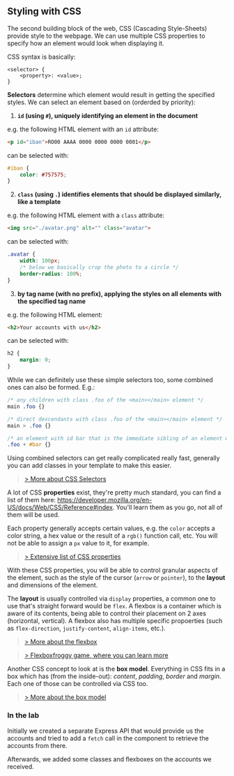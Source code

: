 ## Styling with CSS

The second building block of the web, CSS (Cascading Style-Sheets) provide style to the webpage. We can use multiple CSS properties to specify how an element would look when displaying it.

CSS syntax is basically:
```
<selector> {
    <property>: <value>;
}
```

**Selectors** determine which element would result in getting the specified styles. We can select an element based on (orderded by priority):
1. **`id` (using `#`), uniquely identifying an element in the document**

e.g. the following HTML element with an `id` attribute:
```html
<p id="iban">RO00 AAAA 0000 0000 0000 0001</p>
```
can be selected with:
```css
#iban {
    color: #757575;
}
```

2. **`class` (using `.`) identifies elements that should be displayed similarly, like a template**

e.g. the following HTML element with a `class` attribute:
```html
<img src="./avatar.png" alt="" class="avatar">
```
can be selected with:
```css
.avatar {
    width: 100px;
    /* below we basically crop the photo to a circle */
    border-radius: 100%;
}
```

3. **by tag name (with no prefix), applying the styles on all elements with the specified tag name**

e.g. the following HTML element:
```html
<h2>Your accounts with us</h2>
```
can be selected with:
```css
h2 {
    margin: 0;
}
```

While we can definitely use these simple selectors too, some combined ones can also be formed. E.g.:

```css
/* any children with class .foo of the <main></main> element */
main .foo {}

/* direct descendants with class .foo of the <main></main> element */
main > .foo {}

/* an element with id bar that is the immediate sibling of an element with class foo */
.foo + #bar {}
```

Using combined selectors can get really complicated really fast, generally you can add classes in your template to make this easier.

> [> More about CSS Selectors](https://developer.mozilla.org/en-US/docs/Web/CSS/CSS_selectors/Selectors_and_combinators)

A lot of CSS **properties** exist, they're pretty much standard, you can find a list of them here: https://developer.mozilla.org/en-US/docs/Web/CSS/Reference#index. You'll learn them as you go, not all of them will be used.

Each property generally accepts certain values, e.g. the `color` accepts a color string, a hex value or the result of a `rgb()` function call, etc. You will not be able to assign a `px` value to it, for example.

> [> Extensive list of CSS properties](https://developer.mozilla.org/en-US/docs/Web/CSS/CSS_selectors/Selectors_and_combinators)

With these CSS properties, you will be able to control granular aspects of the element, such as the style of the cursor (`arrow` or `pointer`), to the **layout** and dimensions of the element.

The **layout** is usually controlled via `display` properties, a common one to use that's straight forward would be `flex`. A flexbox is a container which is aware of its contents, being able to control their placement on 2 axes (horizontal, vertical). A flexbox also has multiple specific propoerties (such as `flex-direction`, `justify-content`, `align-items`, etc.).

> [> More about the flexbox](https://developer.mozilla.org/en-US/docs/Web/CSS/CSS_flexible_box_layout/Basic_concepts_of_flexbox)

> [> Flexboxfroggy game, where you can learn more](https://flexboxfroggy.com/)

Another CSS concept to look at is the **box model**. Everything in CSS fits in a box which has (from the inside-out): *content*, *padding*, *border* and *margin*. Each one of those can be controlled via CSS too.

> [> More about the box model](https://developer.mozilla.org/en-US/docs/Learn/CSS/Building_blocks/The_box_model)

### In the lab

Initially we created a separate Express API that would provide us the accounts and tried to add a `fetch` call in the component to retrieve the accounts from there.

Afterwards, we added some classes and flexboxes on the accounts we received.